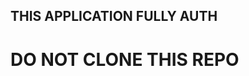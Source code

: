 <!-- sudo iptables -t nat -A PREROUTING -i eth0 -p tcp --dport 80 -j REDIRECT --to-port 3000 -->

## THIS APPLICATION FULLY AUTH 
# DO NOT CLONE THIS REPO


<!-- Today Changes  -->
<!-- CHANGE -->

<!-- add one more field field will be like password  --> 
<!-- Completed -->

<!-- when enter student data  in the field and they will get a pincode on both email with diffrent pincode   --> 
<!-- Completed -->

<!-- if anyone forgot his pincode then center head and admin can change his pincode with reset botton which is be on edit part  -->

<!-- if any teacher login then he can look only his data with there email and password --> 
<!-- Completed -->

<!-- add new class --> 
<!-- Completed -->

<!-- add one more field with timing on add new class page --> 
<!-- Completed -->





<!-- first priority is add new class wla work --> 
<!-- Completed -->
<!--  -->
<!-- the second priority is student management with ganrate pin --> 
<!-- Completed -->


<!-- and the forth priority is fix the all UI  --> 
<!-- Completed -->

<!-- day end report is not completed yet-->

<!-- change the button value with add class -->

<!-- you are about to add a new class  -->

<!-- have to remove all msg and edit with are you sure? -->

<!-- after seleted batch it will show side on seletc batch button -->

<!-- count total number of class and actuall number of class will be show after add new class -->

<!-- I have to create all the data who will add new class  -->

<!-- Third priority is add day end report -->  
<!-- completed -->

<!-- I have to change the database server  -->

<!-- table name is UCMAS Classess  -->






<!-- In day end report -->

<!-- in date field should be by defoult today's date --> 
<!-- Complete -->

<!-- change the button value with Genrate report  -->  
<!-- Complete -->
<!-- Complete -->
<!-- class record table

Batch ID UUID .//d dsf sf/sdf/s/f/a/f/a/f/a/////////sdf/s/
Batch Name
center
class date
class add by teacher name
current number of class

absent record

student id
date
batch name
center name
student name

1) in first table should be display all the batch which are shedule for the selected date Batch master table 
will not show center, id, Batch Day and Date
 -->

<!-- 2) in second table should be display actuall class batch for the selected date and that will come from class record table -->

<!-- 3) in third table should be display student data this will come from chack_val table  -->

<!-- 4) in forth table should be display from absent record table  -->

<!-- add the colum in day end report with batch name    -->


<!-- remove pagination -->





<!-- make a filter to view center student data  -->

<!-- make a button for all student data  -->


<!-- deshboard is comming...